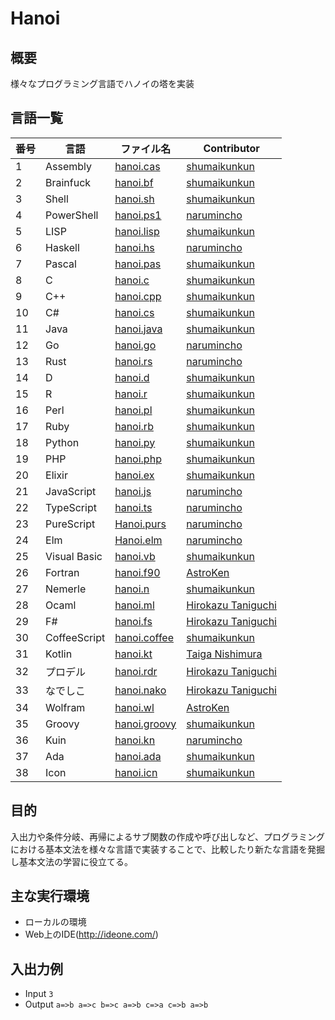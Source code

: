 # Hanoi
## 概要
様々なプログラミング言語でハノイの塔を実装

## 言語一覧
 | 番号 | 言語 | ファイル名 | Contributor |
 | --- | --- | --- | --- |
 | 1 | Assembly | [hanoi.cas](https://github.com/shumaikunkun/Hanoi/blob/master/hanoi.cas) | [shumaikunkun] |
 | 2 | Brainfuck | [hanoi.bf](https://github.com/shumaikunkun/Hanoi/blob/master/hanoi.bf) | [shumaikunkun] |
 | 3 | Shell | [hanoi.sh](https://github.com/shumaikunkun/Hanoi/blob/master/hanoi.sh) | [shumaikunkun] |
 | 4 | PowerShell | [hanoi.ps1](https://github.com/shumaikunkun/Hanoi/blob/master/hanoi.ps1) | [narumincho] |
 | 5 | LISP | [hanoi.lisp](https://github.com/shumaikunkun/Hanoi/blob/master/hanoi.lisp) | [shumaikunkun] |
 | 6 | Haskell | [hanoi.hs](https://github.com/shumaikunkun/Hanoi/blob/master/hanoi.hs) | [narumincho] |
 | 7 | Pascal | [hanoi.pas](https://github.com/shumaikunkun/Hanoi/blob/master/hanoi.pas) | [shumaikunkun] |
 | 8 | C | [hanoi.c](https://github.com/shumaikunkun/Hanoi/blob/master/hanoi.c) | [shumaikunkun] |
 | 9 | C++ | [hanoi.cpp](https://github.com/shumaikunkun/Hanoi/blob/master/hanoi.cpp) | [shumaikunkun] |
 | 10 | C# | [hanoi.cs](https://github.com/shumaikunkun/Hanoi/blob/master/hanoi.cs) | [shumaikunkun] |
 | 11 | Java | [hanoi.java](https://github.com/shumaikunkun/Hanoi/blob/master/hanoi.java) | [shumaikunkun] |
 | 12 | Go | [hanoi.go](https://github.com/shumaikunkun/Hanoi/blob/master/hanoi.go) | [narumincho] |
 | 13 | Rust | [hanoi.rs](https://github.com/shumaikunkun/Hanoi/blob/master/hanoi.rs) | [narumincho] |
 | 14 | D | [hanoi.d](https://github.com/shumaikunkun/Hanoi/blob/master/hanoi.d) | [shumaikunkun] |
 | 15 | R | [hanoi.r](https://github.com/shumaikunkun/Hanoi/blob/master/hanoi.r) | [shumaikunkun] |
 | 16 | Perl | [hanoi.pl](https://github.com/shumaikunkun/Hanoi/blob/master/hanoi.pl) | [shumaikunkun] |
 | 17 | Ruby | [hanoi.rb](https://github.com/shumaikunkun/Hanoi/blob/master/hanoi.rb) | [shumaikunkun] |
 | 18 | Python | [hanoi.py](https://github.com/shumaikunkun/Hanoi/blob/master/hanoi.py) | [shumaikunkun] |
 | 19 | PHP | [hanoi.php](https://github.com/shumaikunkun/Hanoi/blob/master/hanoi.php) | [shumaikunkun] |
 | 20 | Elixir | [hanoi.ex](https://github.com/shumaikunkun/Hanoi/blob/master/hanoi.ex) | [shumaikunkun] |
 | 21 | JavaScript | [hanoi.js](https://github.com/shumaikunkun/Hanoi/blob/master/hanoi.js) | [narumincho] |
 | 22 | TypeScript | [hanoi.ts](https://github.com/shumaikunkun/Hanoi/blob/master/hanoi.ts) | [narumincho] |
 | 23 | PureScript | [Hanoi.purs](https://github.com/shumaikunkun/Hanoi/blob/master/Hanoi.purs) | [narumincho] |
 | 24 | Elm | [Hanoi.elm](https://github.com/shumaikunkun/Hanoi/blob/master/Hanoi.elm) | [narumincho] |
 | 25 | Visual Basic | [hanoi.vb](https://github.com/shumaikunkun/Hanoi/blob/master/hanoi.vb) | [shumaikunkun] |
 | 26 | Fortran | [hanoi.f90](https://github.com/shumaikunkun/Hanoi/blob/master/hanoi.f90)  | [AstroKen] |
 | 27 | Nemerle | [hanoi.n](https://github.com/shumaikunkun/Hanoi/blob/master/hanoi.n) | [shumaikunkun] |
 | 28 | Ocaml | [hanoi.ml](https://github.com/shumaikunkun/Hanoi/blob/master/hanoi.ml) | [Hirokazu Taniguchi] |
 | 29 | F# | [hanoi.fs](https://github.com/shumaikunkun/Hanoi/blob/master/hanoi.fs) | [Hirokazu Taniguchi] |
 | 30 | CoffeeScript | [hanoi.coffee](https://github.com/shumaikunkun/Hanoi/blob/master/hanoi.coffee) | [shumaikunkun] |
 | 31 | Kotlin | [hanoi.kt](https://github.com/shumaikunkun/Hanoi/blob/master/hanoi.kt) | [Taiga Nishimura] |
 | 32 | プロデル | [hanoi.rdr](https://github.com/shumaikunkun/Hanoi/blob/master/hanoi.rdr) | [Hirokazu Taniguchi] |
 | 33 | なでしこ | [hanoi.nako](https://github.com/shumaikunkun/Hanoi/blob/master/hanoi.nako) | [Hirokazu Taniguchi] |
 | 34 | Wolfram | [hanoi.wl](https://github.com/shumaikunkun/Hanoi/blob/master/hanoi.wl)  | [AstroKen] |
 | 35 | Groovy | [hanoi.groovy](https://github.com/shumaikunkun/Hanoi/blob/master/hanoi.groovy) | [shumaikunkun] |
 | 36 | Kuin | [hanoi.kn](https://github.com/shumaikunkun/Hanoi/blob/master/hanoi.kn) | [narumincho] |
 | 37 | Ada | [hanoi.ada](https://github.com/shumaikunkun/Hanoi/blob/master/hanoi.ada) | [shumaikunkun] |
 | 38 | Icon | [hanoi.icn](https://github.com/shumaikunkun/Hanoi/blob/master/hanoi.icn) | [shumaikunkun] |


[shumaikunkun]:https://github.com/shumaikunkun
[narumincho]:https://github.com/narumincho
[AstroKen]:https://github.com/AstroKen
[Hirokazu Taniguchi]:https://github.com/Sabanna-Hirokazu
[Taiga Nishimura]:https://github.com/TaigaNatto

## 目的
入出力や条件分岐、再帰によるサブ関数の作成や呼び出しなど、プログラミングにおける基本文法を様々な言語で実装することで、比較したり新たな言語を発掘し基本文法の学習に役立てる。

## 主な実行環境
+ ローカルの環境
+ Web上のIDE(http://ideone.com/)

## 入出力例
+ Input `3`
+ Output `a=>b a=>c b=>c a=>b c=>a c=>b a=>b`
